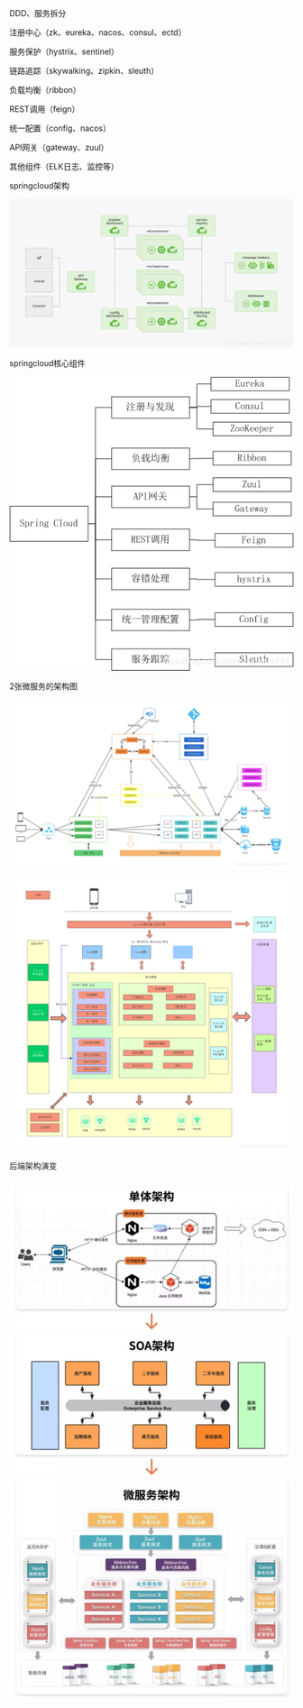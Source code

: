 DDD、服务拆分

注册中心（zk、eureka、nacos、consul、ectd）

服务保护（hystrix、sentinel）

链路追踪（skywalking、zipkin、sleuth）

负载均衡（ribbon）

REST调用（feign）

统一配置（config、nacos）

API网关（gateway、zuul）

其他组件（ELK日志、监控等）

springcloud架构

![img](images/springcloud-architecture.png)

springcloud核心组件

![img](images/springcloud-components.png)

2张微服务的架构图

![img](images/ms-arch-1.png)

![img](images/ms-arch-2.png)

后端架构演变

![img](images/backend-develop.jpg)